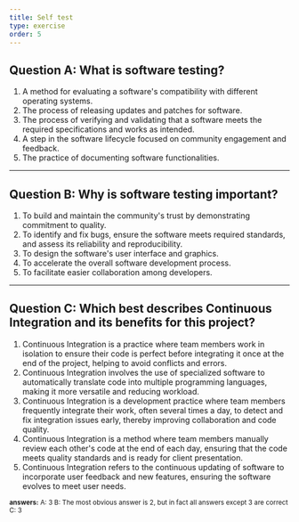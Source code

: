 ```yaml
---
title: Self test
type: exercise
order: 5
---
```


## Question A: What is software testing?

1. A method for evaluating a software's compatibility with different operating systems.
2. The process of releasing updates and patches for software.
3. The process of verifying and validating that a software meets the required specifications and works as intended.
4. A step in the software lifecycle focused on community engagement and feedback.
5. The practice of documenting software functionalities.

---

## Question B: Why is software testing important?

1. To build and maintain the community's trust by demonstrating commitment to quality.
2. To identify and fix bugs, ensure the software meets required standards, and assess its reliability and reproducibility.
3. To design the software's user interface and graphics.
4. To accelerate the overall software development process.
5. To facilitate easier collaboration among developers.

---

## Question C: Which best describes Continuous Integration and its benefits for this project?

1. Continuous Integration is a practice where team members work in isolation to ensure their code is perfect before integrating it once at the end of the project, helping to avoid conflicts and errors.
2. Continuous Integration involves the use of specialized software to automatically translate code into multiple programming languages, making it more versatile and reducing workload.
3. Continuous Integration is a development practice where team members frequently integrate their work, often several times a day, to detect and fix integration issues early, thereby improving collaboration and code quality.
4. Continuous Integration is a method where team members manually review each other's code at the end of each day, ensuring that the code meets quality standards and is ready for client presentation.
5. Continuous Integration refers to the continuous updating of software to incorporate user feedback and new features, ensuring the software evolves to meet user needs.

<small> **answers:** 
A: 3
B: The most obvious answer is 2, but in fact all answers except 3 are correct
C: 3
</small>
